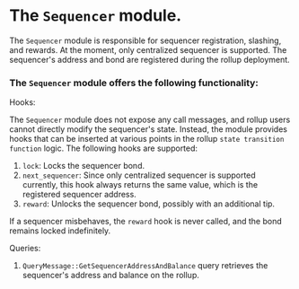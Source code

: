 # The `Sequencer` module.

The `Sequencer` module is responsible for sequencer registration, slashing, and rewards. At the moment, only centralized sequencer is supported. The sequencer's address and bond are registered during the rollup deployment.

### The `Sequencer` module offers the following functionality:

Hooks:

The `Sequencer` module does not expose any call messages, and rollup users cannot directly modify the sequencer's state. Instead, the module provides hooks that can be inserted at various points in the rollup `state transition function` logic. The following hooks are supported:

1. `lock`: Locks the sequencer bond.
1. `next_sequencer`: Since only centralized sequencer is supported currently, this hook always returns the same value, which is the registered sequencer address.
1. `reward`: Unlocks the sequencer bond, possibly with an additional tip.

If a sequencer misbehaves, the `reward` hook is never called, and the bond remains locked indefinitely.

Queries:
1. `QueryMessage::GetSequencerAddressAndBalance` query retrieves the sequencer's address and balance on the rollup.
